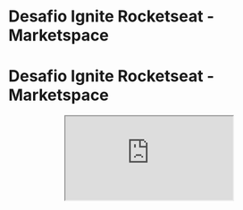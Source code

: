 # Desafio Ignite Rocketseat -  Marketspace 

# Desafio Ignite Rocketseat -  Marketspace 

<div align="center">

  <iframe src="https://dms.licdn.com/playlist/C4D05AQGgfC_GnnEVqw/mp4-720p-30fp-crf28/0/1675912865201?e=1677088800&v=beta&t=zT11Zjh_Pu1AAHzIah7qbrfT64jJPWSTe40hksUys7M">
</div>

### Sobre:
Uma aplicação mobile em React Native de anúncios de produtos estilo OLX, que contém as seguintes funcionalidades:

### Funcionalidades:
- Login e cadastro de usuários
- Gerenciamento de produtos
- Listagem de produtos com busca e filtros
- Envio de múltiplas imagens
- Ativar/Desativar/Remover anúncio

E outras coisinhas.

### Ferramentas, Técnicas e Bibliotecas da API:
Foram utilizadas as seguintes temas:

- Consumo de API (com Autenticação JWT)
- Upload de imagens
- Validação de formulários
- Hooks
- ContextAPI
- React Navigation
- LocalStorage
- Typescript

</h1>
<h1 align="center">
  <img alt="Marketspace" height="800" title="" src="./github/home.png" />
  <img alt="Marketspace" height="800" title="" src="./github/login.png" />
</h1>

### Sobre:
Uma aplicação mobile em React Native de anúncios de produtos estilo OLX, que contém as seguintes funcionalidades:

### Funcionalidades:
- Login e cadastro de usuários
- Gerenciamento de produtos
- Listagem de produtos com busca e filtros
- Envio de múltiplas imagens
- Ativar/Desativar/Remover anúncio

E outras coisinhas.

### Ferramentas, Técnicas e Bibliotecas da API:
Foram utilizadas as seguintes temas:

- Consumo de API (com Autenticação JWT)
- Upload de imagens
- Validação de formulários
- Hooks
- ContextAPI
- React Navigation
- LocalStorage
- Typescript

</h1>
<h1 align="center">
  <img alt="Marketspace" height="800" title="" src="./github/home.png" />
  <img alt="Marketspace" height="800" title="" src="./github/login.png" />
</h1>
